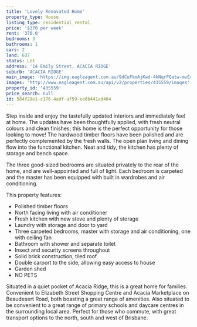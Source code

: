 ```yaml
---
title: 'Lovely Renovated Home'
property_type: House
listing_type: residential_rental
price: '$370 per week'
rent: '370.0'
bedrooms: 3
bathrooms: 1
cars: 2
land: 637
status: Let
address: '14 Emily Street, ACACIA RIDGE'
suburb: 'ACACIA RIDGE'
main_image: 'https://img.eagleagent.com.au/9dCuFkmAjKwd-4kNqrPQatw-mvE=/1280x854/smart/https://s3-us-west-2.amazonaws.com/eagleagent-orig/images/6825599/425524758-image-M.jpg'
images: 'http://www.eagleagent.com.au/api/v2/properties/435559/images'
property_id: '435559'
price_search: null
id: 584f28e1-c176-4adf-af59-ee6b441ad464
---
```

Step inside and enjoy the tastefully updated interiors and immediately feel at home. The updates have been thoughtfully applied, with fresh neutral colours and clean finishes; this home is the perfect opportunity for those looking to move! The hardwood timber floors have been polished and are perfectly complemented by the fresh walls. The open plan living and dining flow into the functional kitchen. Neat and tidy, the kitchen has plenty of storage and bench space.

The three good-sized bedrooms are situated privately to the rear of the home, and are well-appointed and full of light. Each bedroom is carpeted and the master has been equipped with built in wardrobes and air conditioning.

This property features:

*  Polished timber floors
*  North facing living with air conditioner
*  Fresh kitchen with new stove and plenty of storage
*  Laundry with storage and door to yard
*  Three carpeted bedrooms, master with storage and air conditioning, one with ceiling fan
*  Bathroom with shower and separate toilet
*  Insect and security screens throughout
*  Solid brick construction, tiled roof
*  Double carport to the side, allowing easy access to house
*  Garden shed
*  NO PETS

Situated in a quiet pocket of Acacia Ridge, this is a great home for families. Convenient to Elizabeth Street Shopping Centre and Acacia Marketplace on Beaudesert Road, both boasting a great range of amenities. Also situated to be convenient to a great range of primary schools and daycare centres in the surrounding local area. Perfect for those who commute, with great transport options to the north, south and west of Brisbane.